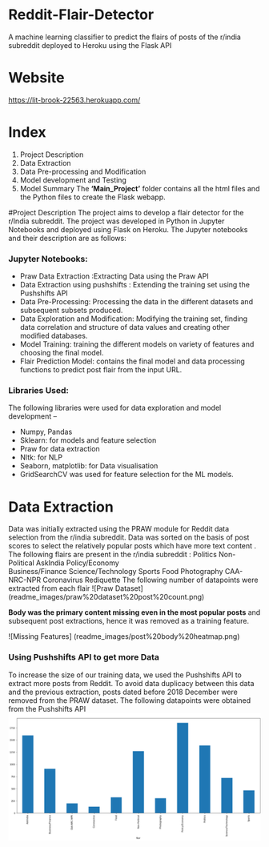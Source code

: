 # Reddit-Flair-Detector
A machine learning classifier to predict the flairs of posts of the r/india subreddit deployed to Heroku using the Flask API

# Website 
https://lit-brook-22563.herokuapp.com/

# Index 
1.	Project Description
2.	Data Extraction 
3.	Data Pre-processing and Modification
4.	Model development and Testing
5.	Model Summary
The **‘Main_Project’** folder contains all the html files and the Python files to create the Flask webapp. 

#Project Description
The project aims to develop a flair detector for the r/India subreddit. The project was developed in Python in Jupyter Notebooks and deployed using Flask on Heroku. 
The Jupyter notebooks and their description are as follows:

### Jupyter Notebooks:
*	Praw Data Extraction :Extracting Data using the Praw API 
*	Data Extraction using pushshifts : Extending the training set using the Pushshifts API
*	Data Pre-Processing: Processing the data in the different datasets and subsequent subsets produced. 
*	Data Exploration and Modification: Modifying the training set, finding data correlation and structure of data values and creating other modified databases. 
*	Model Training: training the different models on variety of features and choosing the final model. 
*	Flair Prediction Model: contains the final model and data processing functions to predict post flair from the input URL. 

### Libraries Used:
The following libraries were used for data exploration and model development –
* Numpy, Pandas 
* Sklearn: for models and feature selection
* Praw for data extraction
* Nltk: for NLP
* Seaborn, matplotlib: for Data visualisation
* GridSearchCV was used for feature selection for the ML models. 

# Data Extraction

Data was initially extracted using the PRAW module for Reddit data selection from the r/india subreddit.
Data was sorted on the basis of post scores to select the relatively popular posts which have more text content . 
The following flairs are present in the r/india subreddit :
Politics			    Non-Political			    AskIndia	    Policy/Economy	
Business/Finance 	Science/Technology		Sports		    Food
Photography 		  CAA-NRC-NPR			      Coronavirus	  Rediquette
The following number of datapoints were extracted from each flair
![Praw Dataset] (readme_images/praw%20dataset%20post%20count.png)

**Body was the primary content missing even in the most popular posts** and subsequent post extractions, 
hence it was removed as a training feature. 

![Missing Features] (readme_images/post%20body%20heatmap.png)

### Using Pushshifts API to get more Data
To increase the size of our training data, we used the Pushshifts API to extract more posts from Reddit.
To avoid data duplicacy between this data and the previous extraction, posts dated before 2018 December were removed from the PRAW dataset. 
The following datapoints were obtained from the Pushshifts API
![Pushshifts Post count](readme_images/pushshifts%20api%20post%20count.png)

